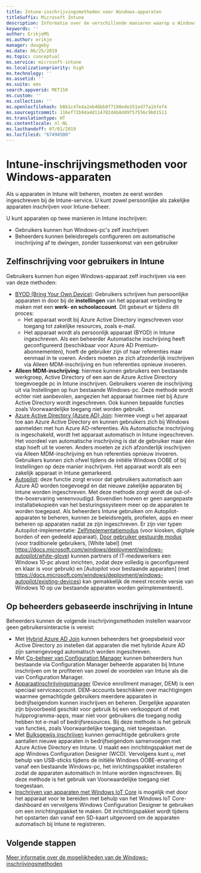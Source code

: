 ```yaml
---
title: Intune-inschrijvingsmethoden voor Windows-apparaten
titleSuffix: Microsoft Intune
description: Informatie over de verschillende manieren waarop u Windows-apparaten in Intune kunt inschrijven
keywords: ''
author: ErikjeMS
ms.author: erikje
manager: dougeby
ms.date: 06/25/2019
ms.topic: conceptual
ms.service: microsoft-intune
ms.localizationpriority: high
ms.technology: ''
ms.assetid: ''
ms.suite: ems
search.appverid: MET150
ms.custom: ''
ms.collection: ''
ms.openlocfilehash: b8b1c47e4a2eb46bb8f7190ede351ed77a1bfef4
ms.sourcegitcommit: 116ef72b9da4d114782d4b8dd9f57556c9b01511
ms.translationtype: HT
ms.contentlocale: nl-NL
ms.lasthandoff: 07/01/2019
ms.locfileid: "67494500"
---
```

# <a name="intune-enrollment-methods-for-windows-devices"></a>Intune-inschrijvingsmethoden voor Windows-apparaten

Als u apparaten in Intune wilt beheren, moeten ze eerst worden ingeschreven bij de Intune-service. U kunt zowel persoonlijke als zakelijke apparaten inschrijven voor Intune-beheer. 

U kunt apparaten op twee manieren in Intune inschrijven:
- Gebruikers kunnen hun Windows-pc's zelf inschrijven 
- Beheerders kunnen beleidsregels configureren om automatische inschrijving af te dwingen, zonder tussenkomst van een gebruiker

## <a name="user-self-enrollment-in-intune"></a>Zelfinschrijving voor gebruikers in Intune

Gebruikers kunnen hun eigen Windows-apparaat zelf inschrijven via een van deze methoden:

- [BYOD (Bring Your Own Device)](https://docs.microsoft.com/intune-user-help/enroll-windows-10-device): Gebruikers schrijven hun persoonlijke apparaten in door bij de **instellingen** van het apparaat verbinding te maken met een **werk- en schoolaccount**. Dit gebeurt er tijdens dit proces:
    - Het apparaat wordt bij Azure Active Directory ingeschreven voor toegang tot zakelijke resources, zoals e-mail.
    - Het apparaat wordt als persoonlijk apparaat (BYOD) in Intune ingeschreven.
Als een beheerder Automatische inschrijving heeft geconfigureerd (beschikbaar voor Azure AD Premium-abonnementen), hoeft de gebruiker zijn of haar referenties maar eenmaal in te voeren. Anders moeten ze zich afzonderlijk inschrijven via Alleen MDM-inschrijving en hun referenties opnieuw invoeren.  
- **Alleen MDM-inschrijving**: hiermee kunnen gebruikers een bestaande werkgroep, Active Directory of een aan de Azure Active Directory toegevoegde pc in Intune inschrijven. Gebruikers voeren de inschrijving uit via Instellingen op hun bestaande Windows-pc. Deze methode wordt echter niet aanbevolen, aangezien het apparaat hiermee niet bij Azure Active Directory wordt ingeschreven. Ook kunnen bepaalde functies zoals Voorwaardelijke toegang niet worden gebruikt.
- [Azure Active Directory (Azure AD) Join](https://docs.microsoft.com/azure/active-directory/user-help/user-help-join-device-on-network): hiermee voegt u het apparaat toe aan Azure Active Directory en kunnen gebruikers zich bij Windows aanmelden met hun Azure AD-referenties. Als Automatische inschrijving is ingeschakeld, wordt het apparaat automatisch in Intune ingeschreven. Het voordeel van automatische inschrijving is dat de gebruiker maar één stap hoeft uit te voeren. Anders moeten ze zich afzonderlijk inschrijven via Alleen MDM-inschrijving en hun referenties opnieuw invoeren. Gebruikers kunnen zich ofwel tijdens de initiële Windows OOBE of bij Instellingen op deze manier inschrijven. Het apparaat wordt als een zakelijk apparaat in Intune gemarkeerd.
- [Autopilot](enrollment-autopilot.md): deze functie zorgt ervoor dat gebruikers automatisch aan Azure AD worden toegevoegd en dat nieuwe zakelijke apparaten bij Intune worden ingeschreven. Met deze methode zorgt wordt de out-of-the-boxervaring vereenvoudigd. Bovendien hoeven er geen aangepaste installatiekopieën van het besturingssysteem meer op de apparaten te worden toegepast. Als beheerders Intune gebruiken om Autopilot-apparaten te beheren, kunnen ze beleidsregels, profielen, apps en meer beheren op apparaten nadat ze zijn ingeschreven.  Er zijn vier typen Autopilot-implementatie: [Zelfimplementatiemodus](https://docs.microsoft.com/windows/deployment/windows-autopilot/self-deploying) (voor kiosken, digitale borden of een gedeeld apparaat), [Door gebruiker gestuurde modus](https://docs.microsoft.com/windows/deployment/windows-autopilot/user-driven) (voor traditionele gebruikers, [White label] (met https://docs.microsoft.com/windows/deployment/windows-autopilot/white-glove) kunnen partners of IT-medewerkers een Windows 10-pc alvast inrichten, zodat deze volledig is geconfigureerd en klaar is voor gebruik) en [Autopilot voor bestaande apparaten] (met https://docs.microsoft.com/windows/deployment/windows-autopilot/existing-devices) kan gemakkelijk de meest recente versie van Windows 10 op uw bestaande apparaten worden geïmplementeerd).

## <a name="administrator-based-enrollment-in-intune"></a>Op beheerders gebaseerde inschrijving in Intune

Beheerders kunnen de volgende inschrijvingsmethoden instellen waarvoor geen gebruikersinteractie is vereist:

- Met [Hybrid Azure AD Join](https://docs.microsoft.com/windows/client-management/mdm/enroll-a-windows-10-device-automatically-using-group-policy) kunnen beheerders het groepsbeleid voor Active Directory zo instellen dat apparaten die met hybride Azure AD zijn samengevoegd automatisch worden ingeschreven. 
- Met [Co-beheer van Configuration Manager](https://docs.microsoft.com/sccm/comanage/overview) kunnen beheerders hun bestaande via Configuration Manager beheerde apparaten bij Intune inschrijven om te profiteren van zowel de voordelen van Intune als die van Configuration Manager. 
- [Apparaatinschrijvingsmanager](device-enrollment-manager-enroll.md) (Device enrollment manager, DEM) is een speciaal serviceaccount. DEM-accounts beschikken over machtigingen waarmee gemachtigde gebruikers meerdere apparaten in bedrijfseigendom kunnen inschrijven en beheren. Dergelijke apparaten zijn bijvoorbeeld geschikt voor gebruik bij een verkooppunt of met hulpprogramma-apps, maar niet voor gebruikers die toegang nodig hebben tot e-mail of bedrijfsresources. Bij deze methode is het gebruik van functies, zoals Voorwaardelijke toegang, niet toegestaan. 
- Met [Bulksgewijs inschrijven](windows-bulk-enroll.md) kunnen gemachtigde gebruikers grote aantallen nieuwe apparaten in bedrijfseigendom samenvoegen met Azure Active Directory en Intune. U maakt een inrichtingspakket met de app Windows Configuration Designer (WCD). Vervolgens kunt u, met behulp van USB-sticks tijdens de initiële Windows OOBE-ervaring of vanaf een bestaande Windows-pc, het inrichtingspakket installeren zodat de apparaten automatisch in Intune worden ingeschreven. Bij deze methode is het gebruik van Voorwaardelijke toegang niet toegestaan. 
- [Inschrijven van apparaten met Windows IoT Core](https://docs.microsoft.com/windows/iot-core/manage-your-device/intunedeviceenrollment) is mogelijk met door het apparaat voor te bereiden met behulp van het Windows IoT Core-dashboard en vervolgens Windows Configuration Designer te gebruiken om een inrichtingspakket te maken. Dit inrichtingspakket wordt tijdens het opstarten dan vanaf een SD-kaart uitgevoerd om de apparaten automatisch bij Intune te registreren.

## <a name="next-steps"></a>Volgende stappen

[Meer informatie over de mogelijkheden van de Windows-inschrijvingsmethoden](enrollment-method-capab.md)
